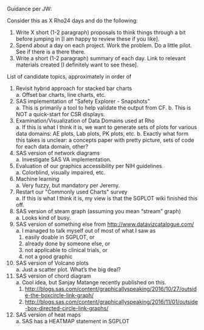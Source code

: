 Guidance per JW:

Consider this as X Rho24 days and do the following: 

1. Write X short (1-2 paragraph) proposals to think things through a bit before jumping in [I am happy to review these if you like].
1. Spend about a day on each project. Work the problem. Do a little pilot. See if there is a there there.
1. Write a short (1-2 paragraph) summary of each day. Link to relevant materials created [I definitely want to see these].

List of candidate topics, approximately in order of 

1. Revisit hybrid approach for stacked bar charts  
  a. Offset bar charts, line charts, etc.
1. SAS implementation of "Safety Explorer - Snapshots"  
  a. This is primarily a tool to help validate the output from CF. 
  b. This is NOT a quick-start for CSR displays.
1. Examination/Visualization of Data Domains used at Rho  
  a. If this is what I think it is, we want to generate sets of plots for various data domains: AE plots, Lab plots, PK plots, etc.
  b. Exactly what form this takes is unclear: a concepts paper with pretty picture, sets of code for each data domain, other?
1. SAS version of network diagrams  
  a. Investigate SAS VA implementation.
1. Evaluation of our graphics accessibility per NIH guidelines  
  a. Colorblind, visually impaired, etc.
1. Machine learning  
  a. Very fuzzy, but mandatory per Jeremy.
1. Restart our "Commonly used Charts" survey  
  a. If this is what I think it is, my view is that the SGPLOT wiki finished this off.
1. SAS version of steam graph (assuming you mean “stream” graph)  
  a. Looks kind of busy.
1. SAS version of something else from http://www.datavizcatalogue.com/  
  a. I managed to talk myself out of most of what I saw as  
    1. easily doable in SGPLOT, or  
    1. already done by someone else, or  
    1. not applicable to clinical trials, or  
    1. not a good graphic
1. SAS version of Volcano plots  
  a. Just a scatter plot. What’s the big deal?
1. SAS version of chord diagram  
  a. Cool idea, but Sanjay Matange recently published on this.  
    1. http://blogs.sas.com/content/graphicallyspeaking/2016/10/27/outside-the-boxcircle-link-graph/  
    1. http://blogs.sas.com/content/graphicallyspeaking/2016/11/01/outside-box-directed-circle-link-graphs/
1. SAS version of heat maps  
  a. SAS has a HEATMAP statement in SGPLOT
